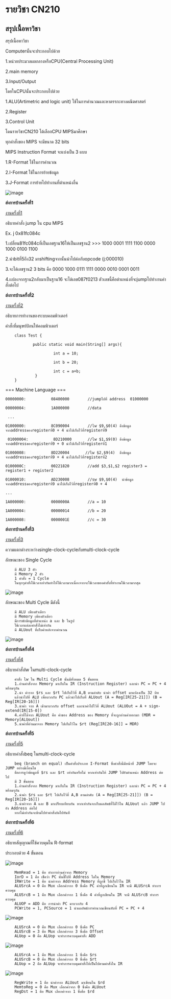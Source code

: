 # รายวิชา CN210

## สรุปเนื้อหาวิชา

สรุปเนื้อหาวิชา

Computerนั้นจะประกอบไปด้วย

1.หน่วยประมวลผลกลางหรือCPU(Central Processing Unit)

2.main memory

3.Input/Output

โดยในCPUนั้นจะประกอบไปด้วย

1.ALU(Artimetric and logic unit) ใช้ในการคำนวณและหาตรรกะทางคณิตศาสตร์

2.Register

3.Control Unit

โดนรายวิชาCN210 ได้เลือกCPU MIPSมาศีกษา

ทุกคำสั่งของ MIPS จะมีขนาด 32 bits

MIPS Instruction Format จะแบ่งเป็น 3 แบบ

1.R-Format ใช้ในการคำนวณ

2.I-Format ใช้ในการย้ายข้อมูล

3.J-Format การย้ายไปทำงานที่ตำแหน่งอื่น

![image](https://www.researchgate.net/profile/Flavio_Padua/publication/269463299/figure/fig1/AS:392119614230533@1470500009360/The-MIPS-instruction-format.png)



**ส่งการบ้านครั้งที่1**


[งานครั้งที่1](https://www.youtube.com/watch?v=wY9R6XCizwM&t=1s)

อธิบายคำสั่ง jump ใน cpu MIPS

Ex. j 0x81fc084c

1.เปลี่ยน81fc084cที่เป็นเลขฐาน16ให้เป็นเลขฐาน2 >>> 1000 0001 1111 1100 0000 1000 0100 1100

2.นำbitที่5ถึง32 มาshiftingจากนั้นนำไปต่อกับopcode (j:000010)

3.จะได้เลขฐาน2 3 bits คือ 0000 1000 0111 1111 0000 0010 0001 0011

4.เเปลงจากฐาน2กลับมาเป็นฐาน16 จะได้เลข087f0213 ตัวเลขนี้คือตำแหน่งที่จะjumpไปทำงานคำสั่งต่อไป


**ส่งการบ้านครั้งที่2**

[งานครั้งที่2](https://www.youtube.com/watch?v=8CIgbwNDo-g&t=8s)

อธิบายการทำงานของระบบคอมพิวเตอร์

คำสั่งที่มนุษย์ป้อนให้คอมพิวเตอร์

        class Test { 

                public static void main(String[] args){

                         int a = 10;
    
                         int b = 20;
    
                         int c = a+b;
                 }
        }

=== Machine Language ===

    00000000:           08400000        //jumpไปที่ address  01000000 
    
    00000004:           1A000000        //data
    
     ...

    01000000:           8C090004        //lw $9,$0(4) ดึงข้อมูลจากaddressของregisterที่0 + 4 นำไปเก็บไว้ที่registerที่9
    
     01000004:           8D210000       //lw $1,$9(0) ดึงข้อมูลจากaddressของregisterที่9 + 0 นำไปเก็บไว้ที่registerที่1

    01000008:           8D220004       //lw $2,$9(4)  ดึงข้อมูลจากaddressของregisterที่9 + 4 นำไปเก็บไว้ที่registerที่2

    0100000C:           00221820        //add $3,$1,$2 register3 = register1 + register2

    01000010:           AD230008        //sw $9,$0(4)  นำข้อมูลจากaddressของregisterที่9 นำไปเก็บไว้ที่registerที่0 + 4 

    ...

    1A000000:           0000000A        //a = 10

    1A000004:           00000014        //b = 20

    1A000008:           0000001E        //c = 30

**ส่งการบ้านครั้งที่3**

[งานครั้งที่3](https://www.youtube.com/watch?v=0poRS1BtJsE)

ความแตกต่างระหว่างsingle-clock-cycleกับmulti-clock-cycle

ลักษณะของ Single Cycle 
        
        มี ALU 3 ตัว   
        มี Memory 2 ตัว 
        1 คำสั่ง = 1 Cycle  
        ในทุกๆคำสั่งใช้เวลาเท่ากันทำให้ใช้เวลามากเนื่องจากจะใช้เวลาของคำสั่งที่ทำงานใช้เวลามากสุด

![image](https://cseweb.ucsd.edu/~j2lau/cs141/single_cycle_cpu_datapath.png)

ลักษณะของ Multi Cycle มีดังนี้

        มี ALU เพียงตัวเดียว
        มี Memory เพียงตัวเดียว
        มีการพักข้อมูลที่ตำแหน่ง a และ b ในรูป
        ใช้เวลาแต่ละคำสั่งไม่เท่ากัน
        มี ALUout ที่เก็บค่าหลังจากคำนวณ

![image](https://cseweb.ucsd.edu/~j2lau/cs141/multi_cycle_cpu_datapath.png)

**ส่งการบ้านครั้งที่4**

[งานครั้งที่4](https://www.youtube.com/watch?v=yYKce5W6ZwY)

อธิบายคำสั่งlw ในmulti-clock-cycle

        คำสั่ง lw ใน Multi Cycle นั้นมีทั้งหมด 5 ขั้นตอน
        1.อ่านคำสั่งจาก Memory มาเก็บใน IR (Instruction Register) และนำ PC = PC + 4 พร้อมๆกัน
        2.นำ ค่าจาก $rs และ $rt ไปเก็บไว้ที่ A,B ตามลำดับ นำค่า offset มาแปลงเป็น 32 บิท
        แล้วนำไปที่ ALU เพื่อบวกกับ PC แล้วนำไปเก็บที่ ALUout (A = Reg[IR[25-21]]) (B = Reg[IR[20-16]])
        3.นำค่า จาก A เข้ามาบวกกับ offset และนำค่าไปไว้ที่ ALUout (ALUOut = A + sign-extend(IR[15-0])
        4.ค่าที่ได้จาก ALUout คือ ค่าของ Address ของ Memory ที่จะถูกอ่านค่าออกมา (MDR = Memory[ALUout])
        5.นำค่าที่อ่านมาจาก Memory ไปเก็บไว้ใน $rt (Reg[IR[20-16]] = MDR)

**ส่งการบ้านครั้งที่5**

[งานครั้งที่5](https://www.youtube.com/watch?v=s8lwbWAGc94)

อธิบายคำสั่งbeq ในmulti-clock-cycle
        
        beq (branch on equal) เป็นคำสั่งประเภท I-Format ซึ่งคำสั่งนี้มีหน้าที่ JUMP โดยจะ JUMP อย่างมีเงื่อนไข 
        คือการดูว่าข้อมูลที่ $rs และ $rt เท่ากันหรือไม่ หากเท่ากันให้ JUMP ไปยังตำแหน่ง Address ต่อไป 
        มี 3 ขั้นตอน
        1.อ่านคำสั่งจาก Memory มาเก็บใน IR (Instruction Register) และนำ PC = PC + 4 พร้อมๆกัน
        2.นำค่า $rs และ $rt ไปเก็บไว้ที่ A,B ตามลำดับ (A = Reg[IR[25-21]]) (B = Reg[IR[20-16]])
        3.นำค่าจาก A และ B มาเปรียบเทียบกัน หากเท่ากันจะเก็บผลลัพธ์ที่ได้ไว้ใน ALUout แล้ว JUMP ไปยัง Address ต่อไป 
        หากไม่เท่ากันจะข้ามไปทำคำสั่งถัดไปทันที

**ส่งการบ้านครั้งที่6**

[งานครั้งที่6](https://www.youtube.com/watch?v=rXHOVZxnRus&t=13s)

อธิบายสัญญาณที่ใช้ควบคุมใน R-format

ประกอบด้วย 4 ขั้นตอน

![image](https://image1.slideserve.com/3211244/slide21-n.jpg)

        MemRead = 1 คือ ทำการอ่านค่าจาก Memory
        IorD = 1 คือ เช็คว่า PC นั้นชี้ไปที่ Address ใดใน Memory
        IRWrite = 1 คือ นำค่าจาก Address Memory ที่ถูกชี้ ไปเก็บไว้ใน IR
        ALUSrcA = 0 คือ Mux เลือกค่าจาก 0 ซึ่งคือ PC ค่าที่ถูกเขียนใน IR จะมี ALUSrcA ทำการควบคุม
        ALUSrcB = 1 คือ Mux เลือกค่าจาก 1 ซึ่งคือ 4 ค่าที่ถูกเขียนใน IR จะมี ALUSrcB ทำการควบคุม
        ALUOP = ADD คือ การนำค่า PC มาบวกกับ 4
        PCWrite = 1, PCSource = 1 นำผลลัพธ์การคำนวณเขียนทับที่ PC = PC + 4
        
![image](https://image1.slideserve.com/3211244/slide23-n.jpg)
       
        ALUSrcA = 0 คือ Mux เลือกค่าจาก 0 ซึ่งคือ PC
        ALUSrcB = 3 คือ Mux เลือกค่าจาก 3 ซึ่งคือ Offset
        ALUop = 0 คือ ALUop จะทำการควบคุมคำสั่ง ADD
        
![image](https://image1.slideserve.com/3211244/slide25-n.jpg)

        ALUSrcA = 1 คือ Mux เลือกค่าจาก 1 ซึ่งคือ $rs
        ALUSrcB = 0 คือ Mux เลือกค่าจาก 0 ซึ่งคือ $rt
        ALUop = 2 คือ ALUop จะทำการควบคุมคำสั่งให้เป็นไปตามคำสั่งใน IR
 
![image](https://image1.slideserve.com/3211244/slide27-n.jpg)

        RegWrite = 1 คือ นำค่าจาก ALUout มาเขียนใน $rd
        MemtoReg = 0 คือ Mux เลือกค่าจาก 0 ซึ่งคือ ALUout
        RegDst = 1 คือ Mux เลือกค่าจาก 1 ซึ่งคือ $rd
